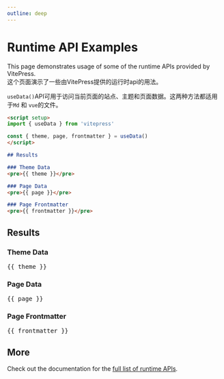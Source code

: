 ```yaml
---
outline: deep
---
```


# Runtime API Examples

This page demonstrates usage of some of the runtime APIs provided by VitePress. <br>
这个页面演示了一些由VitePress提供的运行时api的用法。

`useData()`API可用于访问当前页面的站点、主题和页面数据。这两种方法都适用于`Md` 和 `vue`的文件。

```md
<script setup>
import { useData } from 'vitepress'

const { theme, page, frontmatter } = useData()
</script>

## Results

### Theme Data
<pre>{{ theme }}</pre>

### Page Data
<pre>{{ page }}</pre>

### Page Frontmatter
<pre>{{ frontmatter }}</pre>
```

<script setup>
import { useData } from 'vitepress'

const { site, theme, page, frontmatter } = useData()
</script>

## Results

### Theme Data
<pre>{{ theme }}</pre>

### Page Data
<pre>{{ page }}</pre>

### Page Frontmatter
<pre>{{ frontmatter }}</pre>

## More

Check out the documentation for the [full list of runtime APIs](https://vitepress.dev/reference/runtime-api#usedata).
